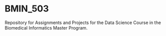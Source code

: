 # BMIN_503
Repository for Assignments and Projects for the Data Science Course in the Biomedical Informatics Master Program.
